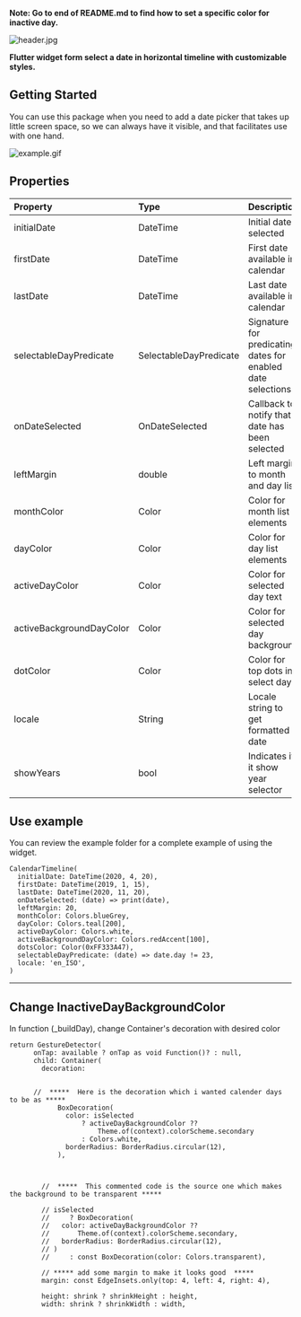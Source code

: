 **Note: Go to end of README.md to find how to set a specific color for inactive day.**

![header.jpg](header.jpg)

**Flutter widget form select a date in horizontal timeline with customizable styles.**

## Getting Started

You can use this package when you need to add a date picker that takes up little screen space, so we can always have it visible, and that facilitates use with one hand.

![example.gif](example.gif)

## Properties

| Property                 | Type                   | Description                                                 |
|:-------------------------|:-----------------------|:------------------------------------------------------------|
| initialDate              | DateTime               | Initial date selected                                       |
| firstDate                | DateTime               | First date available in calendar                            |
| lastDate                 | DateTime               | Last date available in calendar                             |
| selectableDayPredicate   | SelectableDayPredicate | Signature for predicating dates for enabled date selections |
| onDateSelected           | OnDateSelected         | Callback to notify that a date has been selected            |
| leftMargin               | double                 | Left margin to month and day list                           |
| monthColor               | Color                  | Color for month list elements                               |
| dayColor                 | Color                  | Color for day list elements                                 |
| activeDayColor           | Color                  | Color for selected day text                                 |
| activeBackgroundDayColor | Color                  | Color for selected day background                           |
| dotColor                 | Color                  | Color for top dots in select day                            |
| locale                   | String                 | Locale string to get formatted date                         |
| showYears                | bool                   | Indicates if it show year selector                           |


## Use example

You can review the example folder for a complete example of using the widget.

```
CalendarTimeline(
  initialDate: DateTime(2020, 4, 20),
  firstDate: DateTime(2019, 1, 15),
  lastDate: DateTime(2020, 11, 20),
  onDateSelected: (date) => print(date),
  leftMargin: 20,
  monthColor: Colors.blueGrey,
  dayColor: Colors.teal[200],
  activeDayColor: Colors.white,
  activeBackgroundDayColor: Colors.redAccent[100],
  dotsColor: Color(0xFF333A47),
  selectableDayPredicate: (date) => date.day != 23,
  locale: 'en_ISO',
)
```

---------------------------------------------------------------------------------------

## Change InactiveDayBackgroundColor

In function (_buildDay), change Container's decoration with desired color


```
return GestureDetector(
      onTap: available ? onTap as void Function()? : null,
      child: Container(
        decoration:


      //  *****  Here is the decoration which i wanted calender days to be as ***** 
            BoxDecoration(
              color: isSelected
                  ? activeDayBackgroundColor ??
                      Theme.of(context).colorScheme.secondary
                  : Colors.white,
              borderRadius: BorderRadius.circular(12),
            ),



        //  *****  This commented code is the source one which makes the background to be transparent *****

        // isSelected
        //     ? BoxDecoration(
        //   color: activeDayBackgroundColor ??
        //       Theme.of(context).colorScheme.secondary,
        //   borderRadius: BorderRadius.circular(12),
        // )
        //     : const BoxDecoration(color: Colors.transparent),

        // ***** add some margin to make it looks good  ***** 
        margin: const EdgeInsets.only(top: 4, left: 4, right: 4),

        height: shrink ? shrinkHeight : height,
        width: shrink ? shrinkWidth : width,
```

